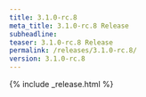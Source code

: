 ```yaml
---
title: 3.1.0-rc.8
meta_title: 3.1.0-rc.8 Release
subheadline: 
teaser: 3.1.0-rc.8 Release
permalink: /releases/3.1.0-rc.8/
version: 3.1.0-rc.8
---
```


{% include _release.html %}
